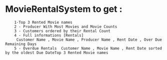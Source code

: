 # MovieRentalSystem to get :
        1-Top 3 Rented Movie names 
        2 - Producer With Most Movies and Movie Counts 
        3 - Customers ordered by their Rental Count 
        4 - Full informations [Rentals] 
         Customer Name , Movie Name , Producer Name , Rent Date , Over Due Remaining Days  
        5 - Overdue Rentals  Customer Name , Movie Name , Rent Date sorted by the oldest Due DateTop 3 Rented Movie names 
